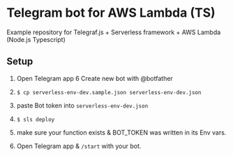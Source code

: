 # Telegram bot for AWS Lambda (TS)

Example repository for Telegraf.js + Serverless framework + AWS Lambda (Node.js Typescript)

## Setup

1. Open Telegram app 6 Create new bot with @botfather

2. `$ cp serverless-env-dev.sample.json serverless-env-dev.json`

3. paste Bot token into `serverless-env-dev.json`

4. `$ sls deploy`

5. make sure your function exists & BOT_TOKEN was written in its Env vars.

6. Open Telegram app & `/start` with your bot.


